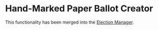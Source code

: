 # Hand-Marked Paper Ballot Creator

This functionality has been merged into the [Election Manager](https://github.com/votingworks/election-manager).
